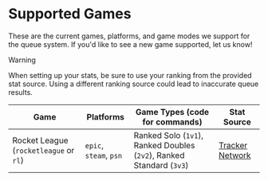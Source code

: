 # Supported Games

These are the current games, platforms, and game modes we support for the queue system. If you'd like to see a new game supported, let us know!

> [!WARNING]
> When setting up your stats, be sure to use your ranking from the provided stat source. Using a different ranking source could lead to inaccurate queue results.

| Game                                  | Platforms              | Game Types (code for commands)                                       | Stat Source                                              |
| ------------------------------------- | ---------------------- | -------------------------------------------------------------------- | -------------------------------------------------------- |
| Rocket League (`rocketleague` or `rl`) | `epic`, `steam`, `psn` | Ranked Solo (`1v1`), Ranked Doubles (`2v2`), Ranked Standard (`3v3`) | [Tracker Network](https://rocketleague.tracker.network/) |
